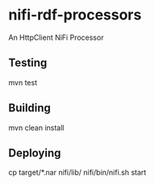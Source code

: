 # nifi-rdf-processors
An HttpClient NiFi Processor

## Testing

 mvn test

## Building

 mvn clean install

## Deploying

 cp target/*.nar nifi/lib/
 nifi/bin/nifi.sh start

